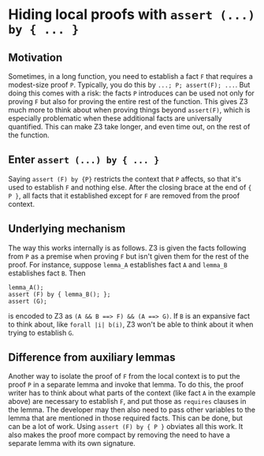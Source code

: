 # Hiding local proofs with `assert (...) by { ... }`

## Motivation

Sometimes, in a long function, you need to establish a fact `F` that requires
a modest-size proof `P`. Typically, you do this by `...; P; assert(F); ...`.
But doing this comes with a risk: the facts `P` introduces can be used not
only for proving `F` but also for proving the entire rest of the
function. This gives Z3 much more to think about when proving things beyond
`assert(F)`, which is especially problematic when these additional facts are
universally quantified. This can make Z3 take longer, and even time out, on
the rest of the function.

## Enter `assert (...) by { ... }`

Saying `assert (F) by {P}` restricts the context that `P` affects, so that
it's used to establish `F` and nothing else. After the closing brace at the
end of `{ P }`, all facts that it established except for `F` are removed from
the proof context.

## Underlying mechanism

The way this works internally is as follows. Z3 is given the facts following
from `P` as a premise when proving `F` but isn't given them for the rest of
the proof. For instance, suppose `lemma_A` establishes fact `A` and `lemma_B`
establishes fact `B`. Then
```
lemma_A();
assert (F) by { lemma_B(); };
assert (G);
```
is encoded to Z3 as `(A && B ==> F) && (A ==> G)`. If `B` is an expansive fact
to think about, like `forall |i| b(i)`, Z3 won't be able to think about it
when trying to establish `G`.

## Difference from auxiliary lemmas

Another way to isolate the proof of `F` from the local context is to put the
proof `P` in a separate lemma and invoke that lemma. To do this, the proof
writer has to think about what parts of the context (like fact `A` in the
example above) are necessary to establish `F`, and put those as `requires`
clauses in the lemma. The developer may then also need to pass other variables
to the lemma that are mentioned in those required facts. This can be done, but
can be a lot of work. Using `assert (F) by { P }` obviates all this work. It
also makes the proof more compact by removing the need to have a separate
lemma with its own signature.
